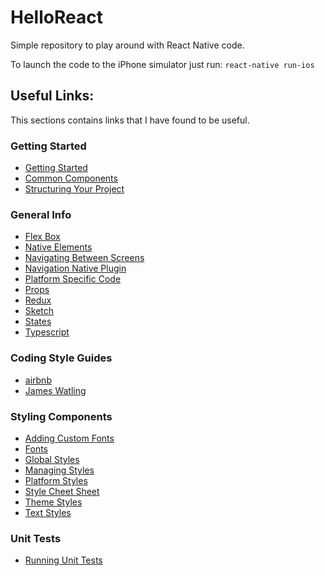 # HelloReact
Simple repository to play around with React Native code.

To launch the code to the iPhone simulator just run: ```react-native run-ios```

## Useful Links:
This sections contains links that I have found to be useful.

### Getting Started
- [Getting Started](https://facebook.github.io/react-native/docs/getting-started.html)
- [Common Components](https://facebook.github.io/react-native/docs/components-and-apis.html)
- [Structuring Your Project](https://medium.com/the-react-native-log/organizing-a-react-native-project-9514dfadaa0)

### General Info
- [Flex Box](https://facebook.github.io/react-native/docs/flexbox.html)
- [Native Elements](https://github.com/react-native-training/react-native-elements)
- [Navigating Between Screens](https://facebook.github.io/react-native/docs/navigation.html)
- [Navigation Native Plugin](https://wix.github.io/react-native-navigation/#/installation-ios)
- [Platform Specific Code](https://facebook.github.io/react-native/docs/platform-specific-code.html)
- [Props](https://facebook.github.io/react-native/docs/props.html)
- [Redux](http://redux.js.org/index.html)
- [Sketch](https://github.com/jgrancher/react-native-sketch)
- [States](https://facebook.github.io/react-native/docs/state.html#content)
- [Typescript](https://raygun.com/blog/react-native-typescript/)

### Coding Style Guides
- [airbnb](https://github.com/airbnb/javascript/tree/master/react)
- [James Watling](https://github.com/JamesWatling/react-native-style-guide)

### Styling Components
- [Adding Custom Fonts](https://medium.com/react-native-training/react-native-custom-fonts-ccc9aacf9e5e)
- [Fonts](https://github.com/react-native-training/react-native-fonts)
- [Global Styles](https://stackoverflow.com/questions/30853178/react-native-global-styles)
- [Managing Styles](https://medium.com/@tommylackemann/managing-styles-in-react-native-3546d3482d73)
- [Platform Styles](https://willowtreeapps.com/ideas/react-native-tips-and-tricks-styling-in-js/)
- [Style Cheet Sheet](https://github.com/vhpoet/react-native-styling-cheat-sheet)
- [Theme Styles](https://medium.com/the-react-native-log/tips-for-styling-your-react-native-apps-3f61608655eb)
- [Text Styles](https://facebook.github.io/react-native/docs/text.html#style)

### Unit Tests
- [Running Unit Tests](https://facebook.github.io/react-native/releases/0.33/docs/testing.html)